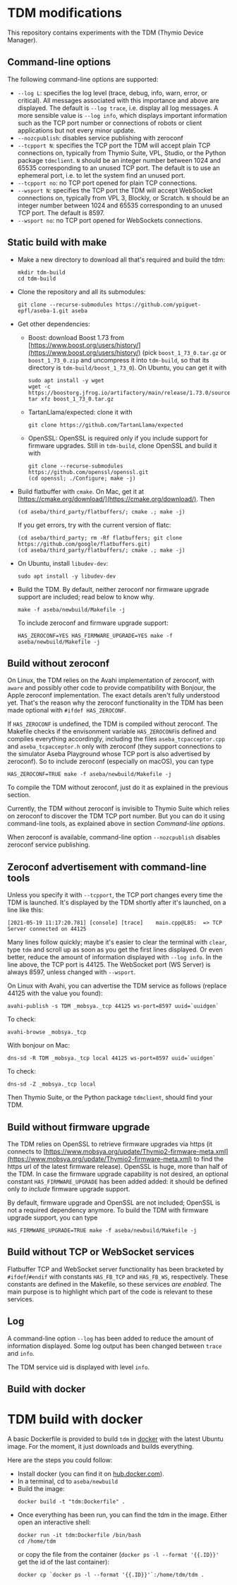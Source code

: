 

# TDM modifications

This repository contains experiments with the TDM (Thymio Device Manager).

## Command-line options

The following command-line options are supported:
- `--log L`: specifies the log level (trace, debug, info, warn, error, or critical). All messages associated with this importance and above are displayed. The default is `--log trace`, i.e. display all log messages. A more sensible value is `--log info`, which displays important information such as the TCP port number or connections of robots or client applications but not every minor update.
- `--nozcpublish`: disables service publishing with zeroconf
- `--tcpport N`: specifies the TCP port the TDM will accept plain TCP connections on, typically from Thymio Suite, VPL, Studio, or the Python package `tdmclient`. `N` should be an integer number between 1024 and 65535 corresponding to an unused TCP port. The default is to use an ephemeral port, i.e. to let the system find an unused port.
- `--tcpport no`: no TCP port opened for plain TCP connections.
- `--wsport N`: specifies the TCP port the TDM will accept WebSocket connections on, typically from VPL 3, Blockly, or Scratch. `N` should be an integer number between 1024 and 65535 corresponding to an unused TCP port. The default is 8597.
- `--wsport no`: no TCP port opened for WebSockets connections.

## Static build with make

- Make a new directory to download all that's required and build the tdm:
    ```
    mkdir tdm-build
    cd tdm-build
    ```
- Clone the repository and all its submodules:
    ```
    git clone --recurse-submodules https://github.com/ypiguet-epfl/aseba-1.git aseba
    ```
- Get other dependencies:
    - Boost: download Boost 1.73 from [https://www.boost.org/users/history/](https://www.boost.org/users/history/) (pick `boost_1_73_0.tar.gz` or `boost_1_73_0.zip` and uncompress it into `tdm-build`, so that its directory is `tdm-build/boost_1_73_0`).
        On Ubuntu, you can get it with
        ```
        sudo apt install -y wget
        wget -c https://boostorg.jfrog.io/artifactory/main/release/1.73.0/source/boost_1_73_0.tar.gz
        tar xfz boost_1_73_0.tar.gz
        ```
    - TartanLlama/expected: clone it with
        ```
        git clone https://github.com/TartanLlama/expected
        ```
    - OpenSSL: OpenSSL is required only if you include support for firmware upgrades. Still in `tdm-build`, clone OpenSSL and build it with
        ```
        git clone --recurse-submodules https://github.com/openssl/openssl.git
        (cd openssl; ./Configure; make -j)
        ```

- Build flatbuffer with `cmake`. On Mac, get it at [https://cmake.org/download/](https://cmake.org/download/). Then
    ```
    (cd aseba/third_party/flatbuffers/; cmake .; make -j)
    ```
    If you get errors, try with the current version of flatc:
    ```
    (cd aseba/third_party; rm -Rf flatbuffers; git clone https://github.com/google/flatbuffers.git)
    (cd aseba/third_party/flatbuffers/; cmake .; make -j)
    ```

- On Ubuntu, install `libudev-dev`:
    ```
    sudo apt install -y libudev-dev
    ```

- Build the TDM. By default, neither zeroconf nor firmware upgrade support are included; read below to know why.
    ```
    make -f aseba/newbuild/Makefile -j
    ```
    To include zeroconf and firmware upgrade support:
    ```
    HAS_ZEROCONF=YES HAS_FIRMWARE_UPGRADE=YES make -f aseba/newbuild/Makefile -j
    ```

## Build without zeroconf

On Linux, the TDM relies on the Avahi implementation of zeroconf, with `aware` and possibly other code to provide compatibility with Bonjour, the Apple zeroconf implementation. The exact details aren't fully understood yet. That's the reason why the zeroconf functionality in the TDM has been made optional with `#ifdef HAS_ZEROCONF`.

If `HAS_ZEROCONF` is undefined, the TDM is compiled without zeroconf. The Makefile checks if the envisonment variable `HAS_ZEROCONF`is defined and compiles everything accordingly, including the files `aseba_tcpacceptor.cpp` and `aseba_tcpacceptor.h` only with zeroconf (they support connections to the simulator Aseba Playground whose TCP port is also advertised by zeroconf). So to include zeroconf (especially on macOS), you can type
```
HAS_ZEROCONF=TRUE make -f aseba/newbuild/Makefile -j
```
To compile the TDM without zeroconf, just do it as explained in the previous section.

Currently, the TDM without zeroconf is invisible to Thymio Suite which relies on zeroconf to discover the TDM TCP port number. But you can do it using command-line tools, as explained above in section _Command-line options_.

When zeroconf is available, command-line option `--nozcpublish` disables zeroconf service publishing.

## Zeroconf advertisement with command-line tools

Unless you specify it with `--tcpport`, the TCP port changes every time the TDM is launched. It's displayed by the TDM shortly after it's launched, on a line like this:
```
[2021-05-19 11:17:20.781] [console] [trace]    main.cpp@L85:  => TCP Server connected on 44125
```
Many lines follow quickly; maybe it's easier to clear the terminal with `clear`, type `tdm` and scroll up as soon as you get the first lines displayed. Or even better, reduce the amount of information displayed with `--log info`. In the line above, the TCP port is 44125. The WebSocket port (WS Server) is always 8597, unless changed with `--wsport`.

On Linux with Avahi, you can advertise the TDM service as follows (replace 44125 with the value you found):
```
avahi-publish -s TDM _mobsya._tcp 44125 ws-port=8597 uuid=`uuidgen`
```

To check:
```
avahi-browse _mobsya._tcp
```

With bonjour on Mac:
```
dns-sd -R TDM _mobsya._tcp local 44125 ws-port=8597 uuid=`uuidgen`
```

To check:
```
dns-sd -Z _mobsya._tcp local
```

Then Thymio Suite, or the Python package `tdmclient`, should find your TDM.

## Build without firmware upgrade

The TDM relies on OpenSSL to retrieve firmware upgrades via https (it connects to [https://www.mobsya.org/update/Thymio2-firmware-meta.xml](https://www.mobsya.org/update/Thymio2-firmware-meta.xml) to find the https url of the latest firmware release). OpenSSL is huge, more than half of the TDM. In case the firmware upgrade capability is not desired, an optional constant `HAS_FIRMWARE_UPGRADE` has been added added: it should be defined only _to include_ firmware upgrade support.

By default, firmware upgrade and OpenSSL are not included; OpenSSL is not a required dependency anymore. To build the TDM with firmware upgrade support, you can type
```
HAS_FIRMWARE_UPGRADE=TRUE make -f aseba/newbuild/Makefile -j
```

## Build without TCP or WebSocket services

Flatbuffer TCP and WebSocket server functionality has been bracketed by `#ifdef`/`#endif` with constants `HAS_FB_TCP` and `HAS_FB_WS`, respectively. These constants are defined in the Makefile, so these services _are enabled_. The main purpose is to highlight which part of the code is relevant to these services.

## Log

A command-line option `--log` has been added to reduce the amount of information displayed. Some log output has been changed between `trace` and `info`.

The TDM service uid is displayed with level `info`.

## Build with docker

# TDM build with docker

A basic Dockerfile is provided to build `tdm` in [docker](https://docs.docker.com/get-started/) with the latest Ubuntu image. For the moment, it just downloads and builds everything.

Here are the steps you could follow:
- Install docker (you can find it on [hub.docker.com](https://hub.docker.com/search/?offering=community&type=edition)).
- In a terminal, cd to `aseba/newbuild`
- Build the image:
    ```
    docker build -t "tdm:Dockerfile" .
    ```
- Once everything has been run, you can find the tdm in the image. Either open an interactive shell:
    ```
    docker run -it tdm:Dockerfile /bin/bash
    cd /home/tdm
    ```
    or copy the file from the container (`docker ps -l --format '{{.ID}}'` get the id of the last container):
    ```
    docker cp `docker ps -l --format '{{.ID}}'`:/home/tdm/tdm .
    ```
